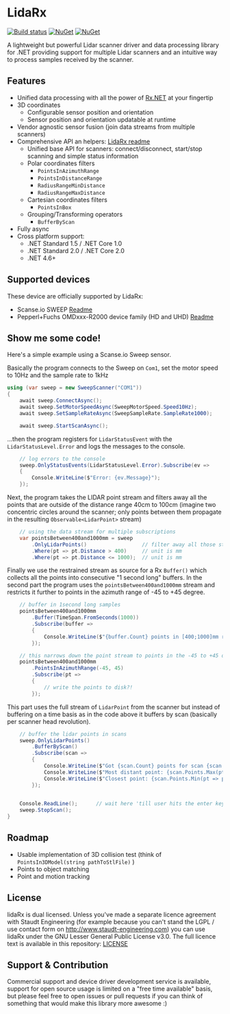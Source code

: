 LidaRx
======

[![Build status](https://ci.appveyor.com/api/projects/status/sy2l3c91cvlnd1p6?svg=true)](https://ci.appveyor.com/project/pysco68/lidarx) 
[![NuGet](https://img.shields.io/nuget/v/Staudt.Engineering.LidaRx.svg)](https://www.nuget.org/packages/Staudt.Engineering.LidaRx/)
[![NuGet](https://img.shields.io/nuget/vpre/Staudt.Engineering.LidaRx.svg)](https://www.nuget.org/packages/Staudt.Engineering.LidaRx/)

A lightweight but powerful Lidar scanner driver and data processing library for 
.NET providing support for multiple Lidar scanners and an intuitive way to process 
samples received by the scanner. 

Features
--------

- Unified data processing with all the power of [Rx.NET](http://reactivex.io/) at your fingertip
- 3D coordinates 
	- Configurable sensor position and orientation
	- Sensor position and orientation updatable at runtime
- Vendor agnostic sensor fusion (join data streams from multiple scanners)
- Comprehensive API an helpers: [LidaRx readme](src/Staudt.Engineering.LidaRx/README.md)
	- Unified base API for scanners: connect/disconnect, start/stop scanning and simple status information
	- Polar coordinates filters
		- `PointsInAzimuthRange`
		- `PointsInDistanceRange`
		- `RadiusRangeMinDistance`
		- `RadiusRangeMaxDistance`
	- Cartesian coordinates filters
		- `PointsInBox`
	- Grouping/Transforming operators
		- `BufferByScan`
- Fully async
- Cross platform support: 
	- .NET Standard 1.5 / .NET Core 1.0
	- .NET Standard 2.0 / .NET Core 2.0
	- .NET 4.6+ 

Supported devices
-----------------

These device are officially supported by LidaRx:

- Scanse.io SWEEP [Readme](src/Staudt.Engineering.LidaRx.Drivers.Sweep/README.md)
- Pepperl+Fuchs OMDxxx-R2000 device family (HD and UHD) [Readme](src/Staudt.Engineering.LidaRx.Drivers.R2000/README.md)

Show me some code!
------------------

Here's a  simple example using a Scanse.io Sweep sensor. 

Basically the program connects to the Sweep on `Com1`, set the motor speed to 10Hz and the sample rate to 1kHz

```csharp
using (var sweep = new SweepScanner("COM1"))
{
    await sweep.ConnectAsync();
    await sweep.SetMotorSpeedAsync(SweepMotorSpeed.Speed10Hz);
    await sweep.SetSampleRateAsync(SweepSampleRate.SampleRate1000);

	await sweep.StartScanAsync();
```

...then the program registers for `LidarStatusEvent` with the `LidarStatusLevel.Error` and logs the
messages to the console.

```csharp
	// log errors to the console
	sweep.OnlyStatusEvents(LidarStatusLevel.Error).Subscribe(ev =>
	{
		Console.WriteLine($"Error: {ev.Message}");
	});
```

Next, the program takes the LIDAR point stream and filters away all the points that are outside of the distance
range 40cm to 100cm (imagine two concentric circles around the scanner; only points between them propagate in the
resulting `Observable<LidarPoint>` stream)

```csharp
    // using the data stream for multiple subscriptions
    var pointsBetween400and1000mm = sweep
		.OnlyLidarPoints()					// filter away all those status messages
        .Where(pt => pt.Distance > 400)		// unit is mm
		.Where(pt => pt.Distance <= 1000);	// unit is mm
```

Finally we use the restrained stream as source for a Rx `Buffer()` which collects all the points into consecutive
"1 second long" buffers. In the second part the program uses the `pointsBetween400and1000mm` stream and restricts 
it further to points in the azimuth range of -45 to +45 degree.

```csharp
    // buffer in 1second long samples
    pointsBetween400and1000mm
        .Buffer(TimeSpan.FromSeconds(1000))
        .Subscribe(buffer =>
        {
            Console.WriteLine($"{buffer.Count} points in [400;1000]mm range per second");
        });

    // this narrows down the point stream to points in the -45 to +45 degree range
    pointsBetween400and1000mm
        .PointsInAzimuthRange(-45, 45)
        .Subscribe(pt =>
        {
            // write the points to disk?!
        });
```

This part uses the full stream of `LidarPoint` from the scanner but instead of buffering on a time basis as in
the code above it buffers by scan (basically per scanner head revolution).

```csharp
    // buffer the lidar points in scans
    sweep.OnlyLidarPoints()
        .BufferByScan()
        .Subscribe(scan =>
        {
            Console.WriteLine($"Got {scan.Count} points for scan {scan.Scan}");
            Console.WriteLine($"Most distant point: {scan.Points.Max(pt => pt.Distance)}mm");
            Console.WriteLine($"Closest point: {scan.Points.Min(pt => pt.Distance)}mm");
        });

	
	Console.ReadLine();      // wait here 'till user hits the enter key
	sweep.StopScan();
}
```

Roadmap
-------

- Usable implementation of 3D collision test (think of `PointsIn3DModel(string pathToStlFile)` )
- Points to object matching
- Point and motion tracking  

License
-------

lidaRx is dual licensed. Unless you've made a separate licence agreement with Staudt 
Engineering (for example because you can't stand the LGPL / use contact form on 
http://www.staudt-engineering.com) you can use lidaRx under the GNU Lesser General 
Public License v3.0. The full licence text is available in this repository: [LICENSE](LICENSE)

Support & Contribution
----------------------

Commercial support and device driver development service is available, support
for open source usage is limited on a "free time available" basis, but please 
feel free to open issues or pull requests if you can think of something that
would make this library more awesome :)